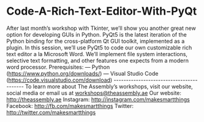 # Code-A-Rich-Text-Editor-With-PyQt
After last month’s workshop with Tkinter, we’ll show you another great new option for developing GUIs in Python. PyQt5 is the latest iteration of the Python binding for the cross-platform Qt GUI toolkit, implemented as a plugin.  In this session, we’ll use PyQt5 to code our own customizable rich text editor a la Microsoft Word. We’ll implement file system interactions, selective text formatting, and other features one expects from a modern word processor.   Prerequisites: — Python (https://www.python.org/downloads/) — Visual Studio Code (https://code.visualstudio.com/download)  -----------------------------------------  To learn more about The Assembly’s workshops, visit our website, social media or email us at workshops@theassembly.ae  Our website: http://theassembly.ae Instagram: http://instagram.com/makesmartthings Facebook: http://fb.com/makesmartthings Twitter: http://twitter.com/makesmartthings
